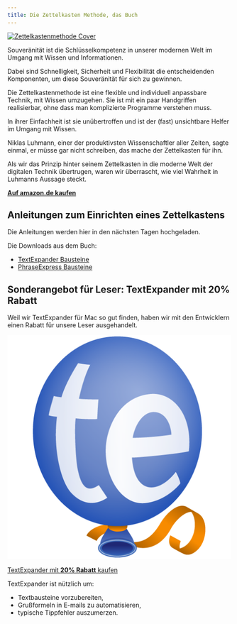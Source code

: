 ```yaml
---
title: Die Zettelkasten Methode, das Buch
---
```


<a href="http://www.amazon.de/gp/product/1517734312/ref=as_li_tl?ie=UTF8&camp=1638&creative=19454&creativeASIN=1517734312&linkCode=as2&tag=saschafastde-21">
    <img src="/img/zettelkasten-book-de.jpg" alt="Zettelkastenmethode Cover" class="book_cover" />
</a>

Souveränität ist die Schlüsselkompetenz in unserer modernen Welt im Umgang mit Wissen und Informationen. 

Dabei sind Schnelligkeit, Sicherheit und Flexibilität die entscheidenden Komponenten, um diese Souveränität für sich zu gewinnen.

Die Zettelkastenmethode ist eine flexible und individuell anpassbare Technik, mit Wissen umzugehen. Sie ist mit ein paar Handgriffen realisierbar, ohne dass man komplizierte Programme verstehen muss. 

In ihrer Einfachheit ist sie unübertroffen und ist der (fast) unsichtbare Helfer im Umgang mit Wissen.

Niklas Luhmann, einer der produktivsten Wissenschaftler aller Zeiten, sagte einmal, er müsse gar nicht schreiben, das mache der Zettelkasten für ihn. 

Als wir das Prinzip hinter seinem Zettelkasten in die moderne Welt der digitalen Technik übertrugen, waren wir überrascht, wie viel Wahrheit in Luhmanns Aussage steckt.

[**Auf amazon.de kaufen**](http://www.amazon.de/gp/product/1517734312/ref=as_li_tl?ie=UTF8&camp=1638&creative=19454&creativeASIN=1517734312&linkCode=as2&tag=saschafastde-21)


## Anleitungen zum Einrichten eines Zettelkastens

Die Anleitungen werden hier in den nächsten Tagen hochgeladen.

Die Downloads aus dem Buch:

* [TextExpander Bausteine](/book/de/einrichten-zettelkasten-mac/Zettelkasten.textexpander)
* [PhraseExpress Bausteine](/book/de/einrichten-zettelkasten-windows/Zettelkastenheader.pxp)


## Sonderangebot für Leser: TextExpander mit 20% Rabatt

Weil wir TextExpander für Mac so gut finden, haben wir mit den Entwicklern einen Rabatt für unsere Leser ausgehandelt.<img height="0" width="0" src="http://smile.7eer.net/i/176775/227880/2936" style="position:absolute;visibility:hidden;" border="0" />

<div content="textexpander-ad">    
    <a href="http://smile.7eer.net/c/176775/227880/2936" class="image-link"><img src="textexpander.png" class="textexpander__image"></a>
    <br />
    <p><a href="http://smile.7eer.net/c/176775/227880/2936">TextExpander mit <b>20% Rabatt</b> kaufen</a></p>
</div>

TextExpander ist nützlich um:

* Textbausteine vorzubereiten,
* Grußformeln in E-mails zu automatisieren,
* typische Tippfehler auszumerzen.


[mac]: /book/de/einrichten-zettelkasten-mac/
[pc]: /book/de/einrichten-zettelkasten-windows/

[nvalt]: http://brettterpstra.com/projects/nvalt/
[bibdesk]: http://bibdesk.sourceforge.net
[textexpander]: http://smile.7eer.net/c/176775/227880/2936
[resophnotes]: http://resoph.com/ResophNotes/Welcome.html
[jabref]: http://jabref.sourceforge.net
[phraseexpress]: http://www.phraseexpress.com
